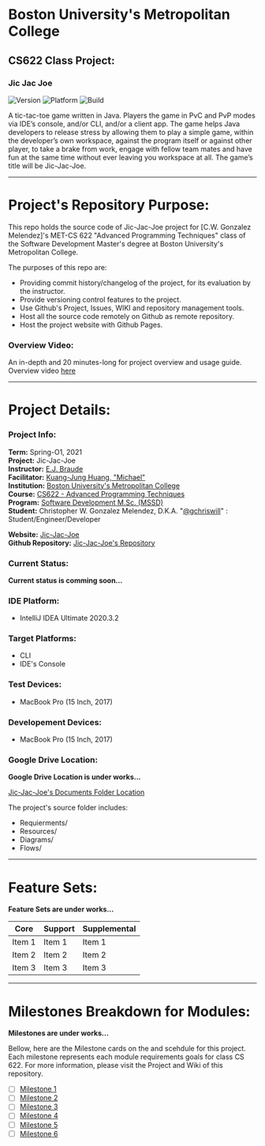 
# Boston University's Metropolitan College  
## CS622 Class Project:

### Jic Jac Joe 

![Version](https://img.shields.io/badge/version-0.0.1-blue.svg?style=flat )
![Platform](https://img.shields.io/badge/platform-CLI-blue.svg?style=flat )
![Build](https://img.shields.io/badge/build-passing-brightgreen.svg?style=flat )

A tic-tac-toe game written in Java. 
Players the game in PvC and PvP modes via IDE’s console, and/or CLI, and/or a client app. 
The game helps Java developers to release stress by allowing them to play a simple game, 
within the developer’s own workspace, against the program itself or against other player, 
to take a brake from work, engage with fellow team mates and have fun at the same time without ever leaving you workspace at all. 
The game’s title will be Jic-Jac-Joe.

---

# Project's Repository Purpose:

This repo holds the source code of Jic-Jac-Joe project for [C.W. Gonzalez Melendez]'s 
MET-CS 622 "Advanced Programming Techniques" class of the Software Development Master's degree 
at Boston University's Metropolitan College.

The purposes of this repo are:

- Providing commit history/changelog of the project, for its evaluation by the instructor.
- Provide versioning control features to the project.
- Use Github's Project, Issues, WIKI and repository management tools.
- Host all the source code remotely on Github as remote repository.
- Host the project website with Github Pages.

### Overview Video:

An in-depth and 20 minutes-long for project overview and usage guide.  
Overview video [here](#)

---

# Project Details:

### Project Info:

**Term:** Spring-O1, 2021  
**Project:** Jic-Jac-Joe  
**Instructor:** [E.J. Braude](https://www.bu.edu/met/profile/eric-j-braude/)  
**Facilitator:** [Kuang-Jung Huang, "Michael"](#)  
**Institution:** [Boston University's Metropolitan College](https://www.bu.edu/met/)  
**Course:** [CS622 - Advanced Programming Techniques](http://www.bu.edu/csmet/academic-programs/courses/cs622/)  
**Program:** [Software Development M.Sc. (MSSD)](https://www.bu.edu/met/degrees-certificates/ms-software-development/)  
**Student:** Christopher W. Gonzalez Melendez, D.K.A. "[@gchriswill](https://github.com/gchriswill)" : Student/Engineer/Developer  

**Website:** [Jic-Jac-Joe](#)  
**Github Repository:** [Jic-Jac-Joe's Repository](https://github.com/gchriswill/JicJacJoe)  

### Current Status:

**Current status is comming soon...**

### IDE Platform:

- IntelliJ IDEA Ultimate 2020.3.2

### Target Platforms:

- CLI
- IDE's Console

### Test Devices:

- MacBook Pro (15 Inch, 2017)

### Developement Devices:

- MacBook Pro (15 Inch, 2017)

### Google Drive Location:

**Google Drive Location is under works...**

[Jic-Jac-Joe's Documents Folder Location](#)  

The project's source folder includes:

- Requierments/
- Resources/
- Diagrams/
- Flows/

---

# Feature Sets:

**Feature Sets are under works...**  

| Core              | Support           | Supplemental            |
| -------------     | -------------     | -------------           |
| Item 1            | Item 1            | Item 1                  |
| Item 2            | Item 2            | Item 2                  |
| Item 3            | Item 3            | Item 3                  |

---

# Milestones Breakdown for Modules:

**Milestones are under works...**  

Bellow, here are the Milestone cards on the and scehdule for this project. 
Each milestone represents each module requirements goals for class CS 622.
For more information, please visit the Project and Wiki of this repository.

- [ ] [Milestone 1](#)
- [ ] [Milestone 2](#)
- [ ] [Milestone 3](#)
- [ ] [Milestone 4](#)
- [ ] [Milestone 5](#)
- [ ] [Milestone 6](#)
